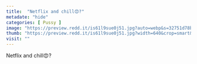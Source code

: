 ```yaml
---
title:  "Netflix and chill😍?"
metadate: "hide"
categories: [ Pussy ]
image: "https://preview.redd.it/is61l9sue0j51.jpg?auto=webp&s=32751d78b3d7a32737b0e4cd599300715c0d73f3"
thumb: "https://preview.redd.it/is61l9sue0j51.jpg?width=640&crop=smart&auto=webp&s=1655eec328837533f41561ee06d6b008c7bfcaa8"
visit: ""
---
```

Netflix and chill😍?
